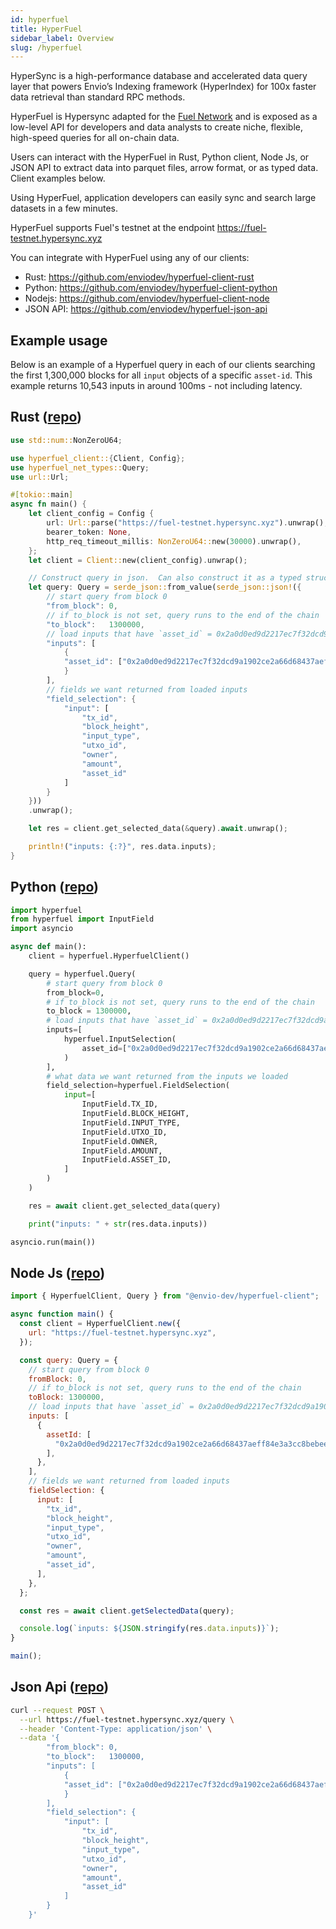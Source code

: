 ```yaml
---
id: hyperfuel
title: HyperFuel
sidebar_label: Overview
slug: /hyperfuel
---
```


HyperSync is a high-performance database and accelerated data query layer that powers Envio’s Indexing framework (HyperIndex) for 100x faster data retrieval than standard RPC methods.

HyperFuel is Hypersync adapted for the [Fuel Network](https://fuel.network/) and is exposed as a low-level API for developers and data analysts to create niche, flexible, high-speed queries for all on-chain data.

Users can interact with the HyperFuel in Rust, Python client, Node Js, or JSON API to extract data into parquet files, arrow format, or as typed data. Client examples below.

Using HyperFuel, application developers can easily sync and search large datasets in a few minutes.

HyperFuel supports Fuel's testnet at the endpoint https://fuel-testnet.hypersync.xyz

You can integrate with HyperFuel using any of our clients:

- Rust: https://github.com/enviodev/hyperfuel-client-rust
- Python: https://github.com/enviodev/hyperfuel-client-python
- Nodejs: https://github.com/enviodev/hyperfuel-client-node
- JSON API: https://github.com/enviodev/hyperfuel-json-api

## Example usage

Below is an example of a Hyperfuel query in each of our clients searching the first 1,300,000 blocks for all `input` objects of a specific `asset-id`. This example returns 10,543 inputs in around 100ms - not including latency.

## Rust ([repo](https://github.com/enviodev/hyperfuel-client-rust/tree/main/examples/asset-id))

```rust
use std::num::NonZeroU64;

use hyperfuel_client::{Client, Config};
use hyperfuel_net_types::Query;
use url::Url;

#[tokio::main]
async fn main() {
    let client_config = Config {
        url: Url::parse("https://fuel-testnet.hypersync.xyz").unwrap(),
        bearer_token: None,
        http_req_timeout_millis: NonZeroU64::new(30000).unwrap(),
    };
    let client = Client::new(client_config).unwrap();

    // Construct query in json.  Can also construct it as a typed struct (see predicate-root example)
    let query: Query = serde_json::from_value(serde_json::json!({
        // start query from block 0
        "from_block": 0,
        // if to_block is not set, query runs to the end of the chain
        "to_block":   1300000,
        // load inputs that have `asset_id` = 0x2a0d0ed9d2217ec7f32dcd9a1902ce2a66d68437aeff84e3a3cc8bebee0d2eea
        "inputs": [
            {
            "asset_id": ["0x2a0d0ed9d2217ec7f32dcd9a1902ce2a66d68437aeff84e3a3cc8bebee0d2eea"]
            }
        ],
        // fields we want returned from loaded inputs
        "field_selection": {
            "input": [
                "tx_id",
                "block_height",
                "input_type",
                "utxo_id",
                "owner",
                "amount",
                "asset_id"
            ]
        }
    }))
    .unwrap();

    let res = client.get_selected_data(&query).await.unwrap();

    println!("inputs: {:?}", res.data.inputs);
}

```

## Python ([repo](https://github.com/enviodev/hyperfuel-client-python/blob/main/examples/asset-id.py))

```python
import hyperfuel
from hyperfuel import InputField
import asyncio

async def main():
    client = hyperfuel.HyperfuelClient()

    query = hyperfuel.Query(
        # start query from block 0
        from_block=0,
        # if to_block is not set, query runs to the end of the chain
        to_block = 1300000,
        # load inputs that have `asset_id` = 0x2a0d0ed9d2217ec7f32dcd9a1902ce2a66d68437aeff84e3a3cc8bebee0d2eea
        inputs=[
            hyperfuel.InputSelection(
                asset_id=["0x2a0d0ed9d2217ec7f32dcd9a1902ce2a66d68437aeff84e3a3cc8bebee0d2eea"]
            )
        ],
        # what data we want returned from the inputs we loaded
        field_selection=hyperfuel.FieldSelection(
            input=[
                InputField.TX_ID,
                InputField.BLOCK_HEIGHT,
                InputField.INPUT_TYPE,
                InputField.UTXO_ID,
                InputField.OWNER,
                InputField.AMOUNT,
                InputField.ASSET_ID,
            ]
        )
    )

    res = await client.get_selected_data(query)

    print("inputs: " + str(res.data.inputs))

asyncio.run(main())

```

## Node Js ([repo](https://github.com/enviodev/hyperfuel-client-node/tree/main/examples/asset-id))

```js
import { HyperfuelClient, Query } from "@envio-dev/hyperfuel-client";

async function main() {
  const client = HyperfuelClient.new({
    url: "https://fuel-testnet.hypersync.xyz",
  });

  const query: Query = {
    // start query from block 0
    fromBlock: 0,
    // if to_block is not set, query runs to the end of the chain
    toBlock: 1300000,
    // load inputs that have `asset_id` = 0x2a0d0ed9d2217ec7f32dcd9a1902ce2a66d68437aeff84e3a3cc8bebee0d2eea
    inputs: [
      {
        assetId: [
          "0x2a0d0ed9d2217ec7f32dcd9a1902ce2a66d68437aeff84e3a3cc8bebee0d2eea",
        ],
      },
    ],
    // fields we want returned from loaded inputs
    fieldSelection: {
      input: [
        "tx_id",
        "block_height",
        "input_type",
        "utxo_id",
        "owner",
        "amount",
        "asset_id",
      ],
    },
  };

  const res = await client.getSelectedData(query);

  console.log(`inputs: ${JSON.stringify(res.data.inputs)}`);
}

main();
```

## Json Api ([repo](https://github.com/enviodev/hyperfuel-json-api/tree/main/asset-id-query-example))

```bash
curl --request POST \
  --url https://fuel-testnet.hypersync.xyz/query \
  --header 'Content-Type: application/json' \
  --data '{
        "from_block": 0,
        "to_block":   1300000,
        "inputs": [
            {
            "asset_id": ["0x2a0d0ed9d2217ec7f32dcd9a1902ce2a66d68437aeff84e3a3cc8bebee0d2eea"]
            }
        ],
        "field_selection": {
            "input": [
                "tx_id",
                "block_height",
                "input_type",
                "utxo_id",
                "owner",
                "amount",
                "asset_id"
            ]
        }
    }'
```
